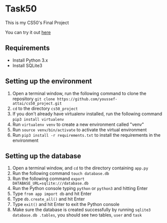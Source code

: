 # Task50
This is my CS50's Final Project

You can try it out [here](http://task50.herokuapp.com/)

## Requirements

- Install Python 3.x
- Install SQLite3

## Setting up the environment

1. Open a terminal window, run the following command to clone the
   repository `git clone https://github.com/youssef-attai/cs50_project.git`
2. `cd` to the directory `cs50_project`
3. If you don't already have virtualenv installed, run the following command `pip3 install virtualenv`
4. Run `virtualenv venv` to create a new environment called "venv"
5. Run `source venv/bin/activate` to activate the virtual environment
6. Run `pip3 install -r requirements.txt` to install the requirements in the environment

## Setting up the database

1. Open a terminal window, and `cd` to the directory containing `app.py`
2. Run the following command `touch database.db`
3. Run the following command `export DATABASE_URL=sqlite:///database.db`
4. Run the Python console typing `python` or `python3` and hitting Enter
5. Type `from app import db` and hit Enter
6. Type `db.create_all()` and hit Enter
7. Type `exit()` and hit Enter to exit the Python console
8. Make sure the database is created successfully by running `sqlite3 database.db .tables`, you should see two tables, `user` and `task`
